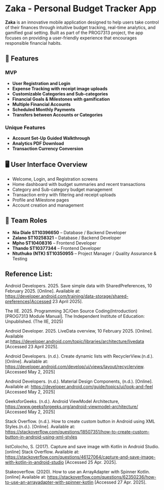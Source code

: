 # Zaka - Personal Budget Tracker App

**Zaka** is an innovative mobile application designed to help users take control of their finances through intuitive budget tracking, 
real-time analytics, and gamified goal setting. Built as part of the PROG7313 project, the app focuses on providing a user-friendly experience that encourages responsible financial habits.

## 📱 Features

### MVP
- **User Registration and Login**
- **Expense Tracking with receipt image uploads**
- **Customizable Categories and Sub-categories**
- **Financial Goals & Milestones with gamification**
- **Multiple Financial Accounts**
- **Scheduled Monthly Payments**
- **Transfers between Accounts or Categories**

### Unique Features
- **Account Set-Up Guided Walkthrough**
- **Analytics PDF Download**
- **Transaction Currency Conversion**

## 🖥️ User Interface Overview

- Welcome, Login, and Registration screens
- Home dashboard with budget summaries and recent transactions
- Category and Sub-category budget management
- Transaction entry with filtering and receipt uploads
- Profile and Milestone pages
- Account creation and management


## 👥 Team Roles

- **Nia Diale  ST10396650** – Database / Backend Developer  
- **Zalano ST10258321** – Database / Backend Developer  
- **Mpho  ST10408316** – Frontend Developer  
- **Thando  ST10377344** – Frontend Developer  
- **Ntuthuko (NTK)  ST10350955** – Project Manager / Quality Assurance & Testing


## Reference List:

Android Developers. 2025. Save simple data with SharedPreferences, 10 February 2025. [Online]. Available at: https://developer.android.com/training/data-storage/shared-preferences[Accessed 23 April 2025].

The IIE. 2025. Programming 3C/Oen Source Coding(Introduction) [PROG7313 Module Manual]. The Independent Institute of Education: Unpublished. (The IIE, 2025)

Android Developer. 2025. LiveData overview, 10 February 2025. [Online]. Available at:https://developer.android.com/topic/libraries/architecture/livedata [Accessed 23 April 2025].


Android Developers. (n.d.). Create dynamic lists with RecyclerView.(n.d.). [Online]. Available at: https://developer.android.com/develop/ui/views/layout/recyclerview. [Accessed May 2, 2025]

Android Developers. (n.d.). Material Design Components, (n.d.). [Online]. Available at:  https://developer.android.com/guide/topics/ui/look-and-feel [Accessed May 2, 2025]

GeeksforGeeks. (n.d.). Android ViewModel Architecture,  https://www.geeksforgeeks.org/android-viewmodel-architecture/ [Accessed May 2, 2025] 


Stack Overflow. (n.d.). How to create custom button in Android using XML Styles.(n.d.). [Online]. Available at: https://stackoverflow.com/questions/18507351/how-to-create-custom-button-in-android-using-xml-styles 

listColocho, S. (2017). Capture and save image with Kotlin in Android Studio. [online] Stack Overflow. Available at: https://stackoverflow.com/questions/46127064/capture-and-save-image-with-kotlin-in-android-studio [Accessed 25 Apr. 2025].

Stakeoverflow. (2020). How to use an ArrayAdapter with Spinner Kotlin. [online] Available at: https://stackoverflow.com/questions/62350236/how-to-use-an-arrayadapter-with-spinner-kotlin [Accessed 27 Apr. 2025].



